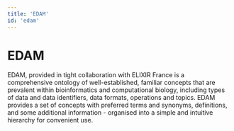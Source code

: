 ```yaml
---
title: 'EDAM'
id: 'edam'
---
```

# EDAM
EDAM, provided in tight collaboration with ELIXIR France is a comprehensive ontology of well-established, familiar concepts that are prevalent within bioinformatics and computational biology, including types of data and data identifiers, data formats, operations and topics. EDAM provides a set of concepts with preferred terms and synonyms, definitions, and some additional information - organised into a simple and intuitive hierarchy for convenient use.

